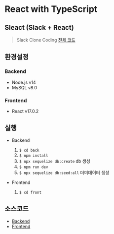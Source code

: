 # React with TypeScript

## Sleact (Slack + React)

> Slack Clone Coding
> [전체 코드](./sleact)

## 환경설정

### Backend

- Node.js v14
- MySQL v8.0

### Frontend

- React v17.0.2

## 실행

- Backend

  1. `$ cd back`
  2. `$ npm install`
  3. `$ npx sequelize db:create` db 생성
  4. `$ npm run dev`
  5. `$ npx sequelize db:seed:all` 더미데이터 생성

- Frontend
  1. `$ cd front`

## 소스코드

- [Backend](./sleact/back)
- [Frontend](./front)
